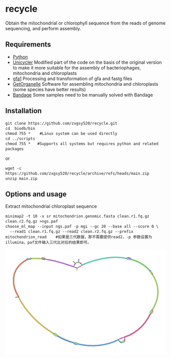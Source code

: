 # recycle
Obtain the mitochondrial or chlorophyll sequence from the reads of genome sequencing, and perform assembly.

## Requirements
* [Python](https://www.python.org/)
* [Unicycler](https://github.com/zxgsy520/Unicycler) Modified part of the code on the basis of the original version to make it more suitable for the assembly of bacteriophages, mitochondria and chloroplasts
* [gfa1](https://github.com/lh3/gfa1) Processing and transformation of gfa and fastg files
* [GetOrganelle](https://github.com/Kinggerm/GetOrganelle) Software for assembling mitochondria and chloroplasts (some species have better results)
* [Bandage](https://github.com/rrwick/Bandage) Some samples need to be manually solved with Bandage
## Installation
```
git clone https://github.com/zxgsy520/recycle.git
cd  biodb/bin    
chmod 755 *    #Linux system can be used directly
cd ../scripts
chmod 755 *   #Supports all systems but requires python and related packages
```
or
```
wget -c https://github.com/zxgsy520/recycle/archive/refs/heads/main.zip
unzip main.zip

```
## Options and usage
Extract mitochondrial chloroplast sequence
```
minimap2 -t 10 -x sr mitochondrion.genomic.fasta clean.r1.fq.gz clean.r2.fq.gz >ngs.paf
choose_ml_map --input ngs.paf -p mgi --gc 20 --base all --score 0 \
  --read1 clean.r1.fq.gz --read2 clean.r2.fq.gz --prefix mitochondrion_read    #如果是三代数据，那不需要提供read2，-p 参数设置为illumina，paf文件输入三代比对后的结果即可。
```


![mit_filter_graph](https://github.com/zxgsy520/recycle/blob/main/docs/mit_filter_graph.png)
